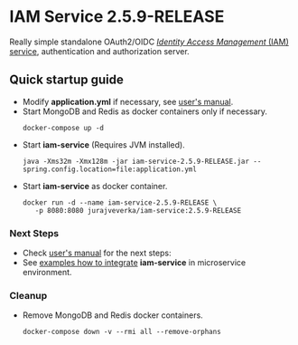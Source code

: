 # IAM Service 2.5.9-RELEASE
Really simple standalone OAuth2/OIDC
[*Identity Access Management* (IAM) service](https://github.com/jveverka/iam-service/tree/2.5.9-RELEASE), 
authentication and authorization server. 

## Quick startup guide
* Modify __application.yml__ if necessary, 
  see [user's manual](https://github.com/jveverka/iam-service/tree/2.x.x/docs/IAM-user-manual/README.md). 
* Start MongoDB and Redis as docker containers only if necessary.
  ```
  docker-compose up -d
  ``` 
* Start __iam-service__ (Requires JVM installed).
  ```
  java -Xms32m -Xmx128m -jar iam-service-2.5.9-RELEASE.jar --spring.config.location=file:application.yml
  ```
* Start __iam-service__ as docker container.
  ```
  docker run -d --name iam-service-2.5.9-RELEASE \
     -p 8080:8080 jurajveverka/iam-service:2.5.9-RELEASE
  ```

### Next Steps
* Check [user's manual](https://github.com/jveverka/iam-service/tree/2.x.x/docs/IAM-user-manual/README.md) for the next steps:
* See [examples how to integrate](https://github.com/jveverka/iam-service/tree/2.x.x/iam-examples) __iam-service__ in microservice environment.

### Cleanup
* Remove MongoDB and Redis docker containers.
  ```
  docker-compose down -v --rmi all --remove-orphans
  ```     